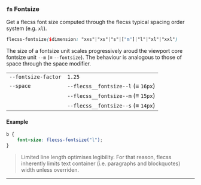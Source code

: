 ### `fn` <span>Fontsize</span>

Get a flecss font size computed through the flecss typical spacing order system (e.g. `xl`).

``` scss
flecss-fontsize($dimension: "xxs"|"xs"|"s"|["m"]|"l"|"xl"|"xxl")
```

The size of a fontsize unit scales progressively aroud the viewport core fontsize unit `--m` (≡ `--fontsize`). The behaviour is analogous to those of space through the space modifier.

<table>
    <tr>
        <td><code>--fontsize-factor</code></td>
        <td><code>1.25</code></td>
    </tr>
    <tr>
        <td><code>--space</code></td>
        <td><code>--flecss__fontsize--l</code> (≡ <code>16px</code>)</td>
    </tr>
    <tr>
        <td></td>
        <td><code>--flecss__fontsize--m</code> (≡ <code>15px</code>)</td>
    </tr>
    <tr>
        <td></td>
        <td><code>--flecss__fontsize--s</code> (≡ <code>14px</code>)</td>
    </tr>
</table>

#### Example

``` scss
b {
    font-size: flecss-fontsize("l");
}
```

> Limited line length optimises legibility. For that reason, flecss inherently limits text container (i.e. paragraphs and blockquotes) width unless overriden. 

---